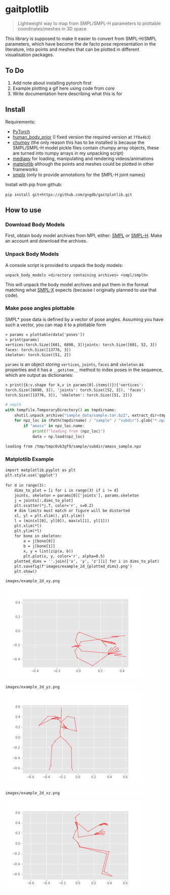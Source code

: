 # gaitplotlib
> Lightweight way to map from SMPL/SMPL-H parameters to plottable coordinates/meshes in 3D space


This library is supposed to make it easier to convert from SMPL-H/SMPL parameters, which have become the de facto pose representation in the literature, into points and meshes that can be plotted in different visualisation packages.

## To Do

1. Add note about installing pytorch first
2. Example plotting a gif here using code from core
3. Write documentation here describing what this is for

## Install

Requirements:

- [PyTorch][]
- [human_body_prior][hbp] (I fixed version the required version at `7f0a4b3`)
- [chumpy][] (the only reason this has to be installed is because the SMPL/SMPL-H model pickle files contain chumpy array objects, these are turned into numpy arrays in my unpacking script)
- [mediapy][] for loading, manipulating and rendering videos/animations
- [matplotlib][] although the points and meshes could be plotted in other frameworks
- [smplx][] (only to provide annotations for the SMPL-H joint names)

[matplotlib]: https://matplotlib.org/
[mediapy]: https://github.com/google/mediapy
[chumpy]: https://github.com/mattloper/chumpy
[hbp]: https://github.com/nghorbani/human_body_prior
[pytorch]: https://pytorch.org/
[smplx]: https://github.com/vchoutas/smplx

Install with pip from github:

`pip install git+https://github.com/gngdb/gaitplotlib.git`

## How to use

### Download Body Models

First, obtain body model archives from MPI, either: [SMPL][] or [SMPL-H][mano]. Make an account and download the archives.

[smpl]: https://smpl.is.tue.mpg.de/
[mano]: https://mano.is.tue.mpg.de/

### Unpack Body Models

A console script is provided to unpack the body models:

```
unpack_body_models <directory containing archives> <smpl/smplh>
```

This will unpack the body model archives and put them in the format matching what [SMPL-X][smplx] expects (because I originally planned to use that code).

[smplx]: https://github.com/vchoutas/smplx

### Make pose angles plottable

SMPL* pose data is defined by a vector of pose angles. Assuming you have such a vector, you can map it to a plottable form

```
> params = plottable(data['poses'])
> print(params)
vertices:torch.Size([601, 6890, 3])joints: torch.Size([601, 52, 3])
faces: torch.Size([13776, 3])
skeleton: torch.Size([51, 2])
```

`params` is an object storing `vertices`, `joints`, `faces` and `skeleton` as properties and it has a `__getitem__` method to index poses in the sequence, which are output as dictionaries:

```
> print({k:v.shape for k,v in params[0].items()}){'vertices': torch.Size([6890, 3]), 'joints': torch.Size([52, 3]), 'faces': torch.Size([13776, 3]), 'skeleton': torch.Size([51, 2])}
```

```python
# smplh
with tempfile.TemporaryDirectory() as tmpdirname:
    shutil.unpack_archive("sample_data/sample.tar.bz2", extract_dir=tmpdirname)
    for npz_loc in (Path(tmpdirname) / "sample" / "subdir").glob("*.npz"):
        if "amass" in npz_loc.name:
            print(f"loading from {npz_loc}")
            data = np.load(npz_loc)
```

    loading from /tmp/tmpc0vb3gf9/sample/subdir/amass_sample.npz


### Matplotlib Example

```
import matplotlib.pyplot as plt
plt.style.use('ggplot')

for d in range(3):
    dims_to_plot = [i for i in range(3) if i != d]
    joints, skeleton = params[0]['joints'], params.skeleton
    j = joints[:,dims_to_plot]
    plt.scatter(*j.T, color='r', s=0.2)
    # dim limits must match or figure will be distorted
    xl, yl = plt.xlim(), plt.ylim()
    l = (min(xl[0], yl[0]), max(xl[1], yl[1]))
    plt.xlim(*l)
    plt.ylim(*l)
    for bone in skeleton:
        a = j[bone[0]]
        b = j[bone[1]]
        x, y = list(zip(a, b))
        plt.plot(x, y, color='r', alpha=0.5)
    plotted_dims = ''.join(['x', 'y', 'z'][i] for i in dims_to_plot)
    plt.savefig(f'images/example_2d_{plotted_dims}.png')
    plt.show()
```

    images/example_2d_xy.png



![png](docs/images/output_9_1.png)


    images/example_2d_yz.png



![png](docs/images/output_9_3.png)


    images/example_2d_xz.png



![png](docs/images/output_9_5.png)

